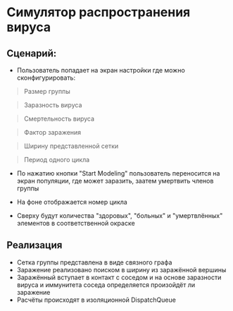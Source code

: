 # Симулятор распространения вируса

## Сценарий:
+ Пользователь попадает на экран настройки где можно сконфигурировать:
> Размер группы

> Заразность вируса

> Смертельность вируса

> Фактор заражения

> Ширину представленной сетки 

> Период одного цикла

+ По нажатию кнопки "Start Modeling" пользователь переносится на экран популяции, 
где может заразить, заатем умертвить членов группы

+ На фоне отображается номер цикла
+ Сверху будут количества "здоровых", "больных" и "умертвлённых" элементов в соответственной окраске


## Реализация
+ Сетка группы представлена в виде связного графа
+ Заражение реализовано поиском в ширину из заражённой вершины
+ Заражённый вступает в контакт с соседом и на основе заразности вируса и иммунитета соседа определяется произойдёт ли заражение
+ Расчёты происходят в изоляционной DispatchQueue

